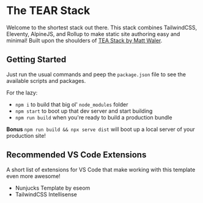 # The TEAR Stack

Welcome to the shortest stack out there. This stack combines TailwindCSS, Eleventy, AlpineJS, and Rollup to make static site authoring easy and minimal! Built upon the shoulders of [TEA Stack by Matt Waler](https://github.com/mattwaler/tea-stack).

## Getting Started

Just run the usual commands and peep the `package.json` file to see the available scripts and packages.

For the lazy:

- `npm i` to build that big ol' `node_modules` folder
- `npm start` to boot up that dev server and start building
- `npm run build` when you're ready to build a production bundle

**Bonus**
`npm run build && npx serve dist` will boot up a local server of your production site!

## Recommended VS Code Extensions

A short list of extensions for VS Code that make working with this template even more awesome!

- Nunjucks Template by eseom
- TailwindCSS Intellisense

